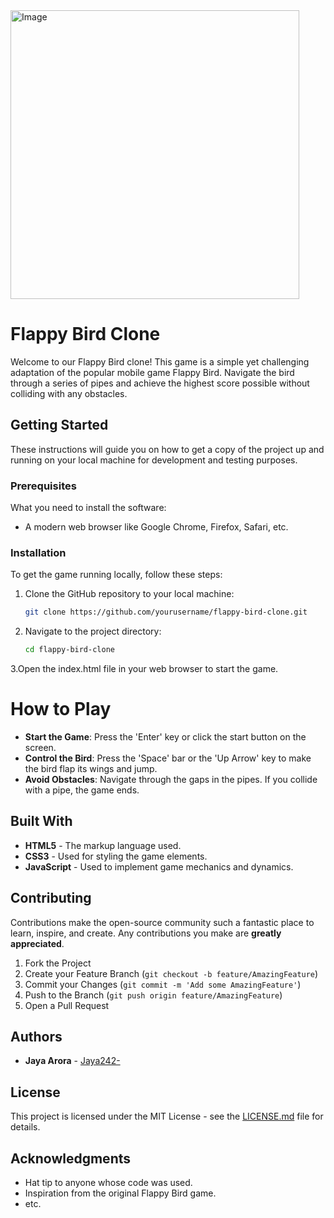 <img width="462" alt="Image" src="https://github.com/user-attachments/assets/8c813c20-2b35-4d55-a33c-f4358285f7b6" />





# Flappy Bird Clone

Welcome to our Flappy Bird clone! This game is a simple yet challenging adaptation of the popular mobile game Flappy Bird. Navigate the bird through a series of pipes and achieve the highest score possible without colliding with any obstacles.

## Getting Started

These instructions will guide you on how to get a copy of the project up and running on your local machine for development and testing purposes.
### Prerequisites

What you need to install the software:

- A modern web browser like Google Chrome, Firefox, Safari, etc.

### Installation

To get the game running locally, follow these steps:

1. Clone the GitHub repository to your local machine:
   ```bash
   git clone https://github.com/yourusername/flappy-bird-clone.git
2. Navigate to the project directory:
   ```bash
   cd flappy-bird-clone
3.Open the index.html file in your web browser to start the game.

# How to Play
- **Start the Game**: Press the 'Enter' key or click the start button on the screen.
- **Control the Bird**: Press the 'Space' bar or the 'Up Arrow' key to make the bird flap its wings and jump.
- **Avoid Obstacles**: Navigate through the gaps in the pipes. If you collide with a pipe, the game ends.

## Built With

- **HTML5** - The markup language used.
- **CSS3** - Used for styling the game elements.
- **JavaScript** - Used to implement game mechanics and dynamics.

## Contributing

Contributions make the open-source community such a fantastic place to learn, inspire, and create. Any contributions you make are **greatly appreciated**.

1. Fork the Project
2. Create your Feature Branch (`git checkout -b feature/AmazingFeature`)
3. Commit your Changes (`git commit -m 'Add some AmazingFeature'`)
4. Push to the Branch (`git push origin feature/AmazingFeature`)
5. Open a Pull Request

## Authors

- **Jaya Arora** - [Jaya242- ](https://github.com/YourUsername)

## License

This project is licensed under the MIT License - see the [LICENSE.md](LICENSE.md) file for details.

## Acknowledgments

- Hat tip to anyone whose code was used.
- Inspiration from the original Flappy Bird game.
- etc.
